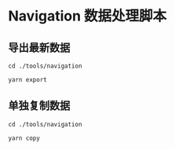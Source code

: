 # Navigation 数据处理脚本

## 导出最新数据

``` shell
cd ./tools/navigation

yarn export
```

## 单独复制数据

``` shell
cd ./tools/navigation

yarn copy
```
